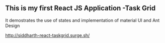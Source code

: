 This is my first React JS Application -Task Grid
------------------------------------------------
It demostrates the use of states and implementation of material UI and Ant Design

http://siddharth-react-taskgrid.surge.sh/

